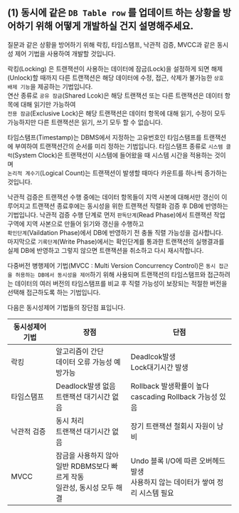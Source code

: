 ## (1) 동시에 같은 `DB Table row` 를 업데이트 하는 상황을 방어하기 위해 어떻게 개발하실 건지 설명해주세요.

질문과 같은 상황을 방어하기 위해 락킹, 타임스탬프, 낙관적 검증, MVCC과 같은 동시성 제어 기법을 사용하여 개발할 것입니다.  
  
  
  
락킹(Locking) 은 트랜잭션이 사용하는 데이터에 잠금(Lock)을 설정하게 되면 해제(Unlock)할 때까지 다른 트랜잭션은 해당 데이터에 수정, 접근, 삭제가 불가능한 `상호 배제 기능`을 제공하는 기법입니다.  
연산 종류로 `공유 잠금`(Shared Lcok)은 해당 트랜잭션 또는 다른 트랜잭션은 데이터 항목에 대해 읽기만 가능하여  
`전용 잠금`(Exclusive Lock)은 해당 트랜잭션은 데이터 항목에 대해 읽기, 수정이 모두 가능하지만 다른 트랜잭션은 읽기, 쓰기 모두 할 수 없습니다.  


타임스탬프(Timestamp)는 DBMS에서 지정하는 고유번호인 타임스탬프를 트랜잭션에 부여하여 트랜잭션간의 순서를 미리 정하는 기법입니다.
타임스탬프 종류로 `시스템 클럭`(System Clock)은 트랜잭션이 시스템에 들어왔을 때 시스템 시간을 적용하는 것이며  
`논리적 계수기`(Logical Count)는 트랜잭션이 발생할 때마다 카운트를 하나씩 증가하는 것입니다.  


낙관적 검증은 트랜잭션 수행 중에는 데이터 항목들이 지역 사본에 대해서만 갱신이 이루어지고 트랜잭션 종료후에는 동시성을 위한 트랜잭션 직렬화 검증 후 DB에 반영하는 기법입니다.
낙관적 검증 수행 단계로 먼저 `판독단계`(Read Phase)에서 트랜잭션 작업 구역에 지역 사본으로 만들어 읽기와 갱신을 수행하고  
`확인단계`(Vaildation Phase)에서 DB에 반영하기 전 충돌 직렬 가능성을 검사합니다.  
마지막으로 `기록단계`(Write Phase)에서는 확인단계를 통과한 트랜잭션의 실행결과를 실제 DB에 반영하고 그렇지 않으면 트랜잭션을 취소하고 다시 재시작합니다.  


다중버전 병행제어 기법(MVCC : Multi Version Concurrency Control)은 `동시 접근을 허용하는 DB에서 동시성을 제어`하기 위해 사용되며 트랜잭션의 타임스탬프와 접근하려는 데이터의 여러 버전의 타임스탬프를 비교 후 직렬 가능성이 보장되는 적절한 버전을 선택해 접근하도록 하는 기법입니다.  

다음은 동시성제어 기법들의 장단점 표입니다.  


| 동시성제어 기법 | 장점                                                         | 단점                                                         |
| --------------- | ------------------------------------------------------------ | ------------------------------------------------------------ |
| 락킹            | 알고리즘이 간단<br />데이터 오류 가능성 예방가능             | Deadlcok발생<br />Lock대기시간 발생                          |
| 타임스탬프      | Deadlock발생 없음<br />트랜잭션 대기시간 없음                | Rollback 발생확률이 높다<br />cascading Rollback 가능성 있음 |
| 낙관적 검증     | 동시 처리<br />트랜잭션 대기시간 없음                        | 장기 트랜잭션 철회시 자원이 낭비                             |
| MVCC            | 잠금을 사용하지 않아 <br />일반 RDBMS보다 빠르게 작동<br />일관성, 동시성 모두 해결 | Undo 블록 I/O에 따른 오버헤드 발생<br />사용하지 않는 데이터가 쌓여 정리 시스템 필요 |


